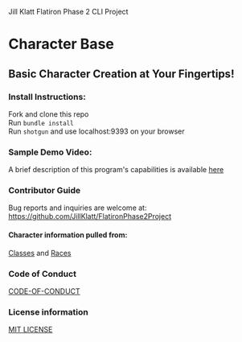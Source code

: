
Jill Klatt Flatiron Phase 2 CLI Project
# Character Base

 
## Basic Character Creation at Your Fingertips! 

 
### Install Instructions:
Fork and clone this repo
<br />
Run ```bundle install```
<br />
Run ```shotgun``` and use localhost:9393 on your browser

### Sample Demo Video:
A brief description of this program's capabilities is available [here](https://www.loom.com/share/440b64a1af284b43a1eefcf6b5d323a4)
 
### Contributor Guide
Bug reports and inquiries are welcome at: https://github.com/JillKlatt/FlatironPhase2Project

#### Character information pulled from: 
[Classes](https://en.wikipedia.org/wiki/Character_class_(Dungeons_%26_Dragons))
and [Races](https://dungeonsdragons.fandom.com/wiki/Race#:~:text=D%26D%203rd%20edition,elf%2C%20and%20half%2Dorc.)

### Code of Conduct
[CODE-OF-CONDUCT](https://github.com/JillKlatt/FlatironPhase2Project/blob/main/character-base/CODE-OF-CONDUCT.md)

### License information
[MIT LICENSE](https://github.com/JillKlatt/FlatironPhase2Project/blob/main/character-base/LICENSE)

